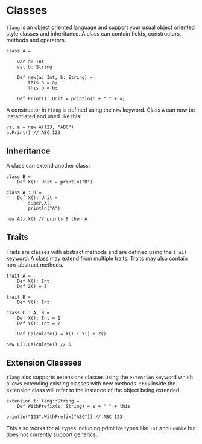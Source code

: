 # Classes
`tlang` is an object oriented language and support your usual object oriented style classes and inheritance.
A class can contain fields, constructors, methods and operators.

```tlang
class A =

	var a: Int
	val b: String

	Def new(a: Int, b: String) = 
		this.a = a;
		this.b = b;

	Def Print(): Unit = println(b + " " + a)
```

A constructor in `tlang` is defined using the `new` keyword. Class `A` can now be instantiated and used like this:

```tlang
val a = new A(123, "ABC")
a.Print() // ABC 123
``` 

## Inheritance
A class can extend another class:

```tlang
class B =
	Def X(): Unit = println("B")

class A : B =
	Def X(): Unit =
		super.X()
		println("A")

new A().X() // prints B then A

```

## Traits
Traits are classes with abstract methods and are defined using the `trait` keyword. 
A class may extend from multiple traits. Traits may also contain non-abstract methods.

```tlang
trait A =
	Def X(): Int
	Def Z() = 3

trait B =
	Def Y(): Int

class C : A, B =
	Def X(): Int = 1
	Def Y(): Int = 2

	Def Calculate() = X() + Y() + Z()

new C().Calculate() // 6
```

## Extension Classses
`tlang` also supports extensions classes using the `extension` keyword which allows
extending existing classes with new methods. `this` inside the extension class will refer
to the instance of the object being extended.

```tlang
extension t::lang::String =
	Def WithPrefix(s: String) = s + " " + this

println("123".WithPrefix("ABC")) // ABC 123
```

This also works for all types including primitive types like `Int` and `Double` but does not 
currently support generics. 
